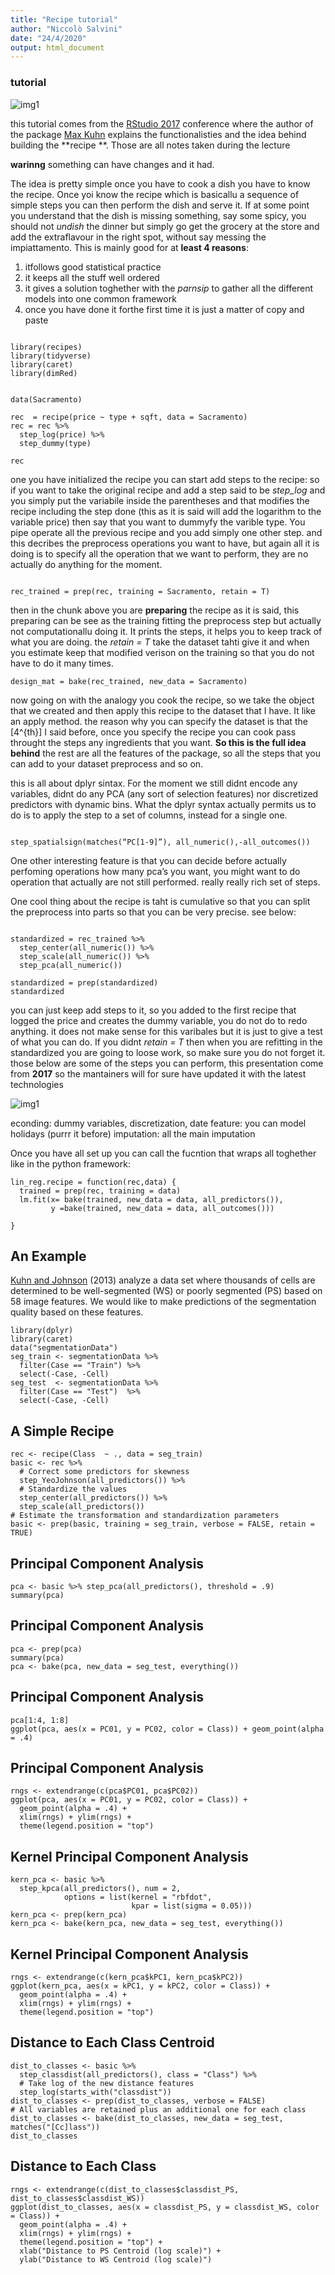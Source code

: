 ```yaml
---
title: "Recipe tutorial"
author: "Niccolò Salvini"
date: "24/4/2020"
output: html_document
---
```




### tutorial


![img1](img/logo.png)

this tutorial comes from the
[RStudio 2017](https://rstudio.com/resources/webinars/creating-and-preprocessing-a-design-matrix-with-recipes/)
conference where the author of the package
[Max Kuhn](https://resources.rstudio.com/authors/max-kuhn) explains the
functionalisties and the idea behind building the **recipe **. Those are all notes taken during the lecture


**warinng** something can have changes and it had. 

The idea is pretty simple once you have to cook a dish you have to know
the recipe. Once yoi know the recipe which is basicallu a sequence of
simple steps you can then perform the dish and serve it. If at some
point you understand that the dish is missing something, say some spicy,
you should not *undish* the dinner but simply go get the grocery at the
store and add the extraflavour in the right spot, without say messing
the impiattamento. This is mainly good for at **least 4 reasons**:

1. itfollows good statistical practice 
1. it keeps all the stuff well ordered
1. it gives a solution toghether with the *parnsip* to gather all the different models into one common framework 
1. once you have done it forthe first time it is just a matter of copy and paste

```{r, warning=FALSE, message=FALSE}

library(recipes)
library(tidyverse) 
library(caret) 
library(dimRed)

```

``` {r}

data(Sacramento)

rec  = recipe(price ~ type + sqft, data = Sacramento)
rec = rec %>%  
  step_log(price) %>% 
  step_dummy(type)

rec
```

one you have initialized the recipe you can start add steps to the
recipe: so if you want to take the original recipe and add a step said
to be *step_log* and you simply put the variabile inside the
parentheses and that modifies the recipe including the step done (this
as it is said will add the logarithm to the variable price) then say
that you want to dummyfy the varible type. You pipe operate all the
previous recipe and you add simply one other step. and this decribes the
preprocess operations you want to have, but again all it is doing is to
specify all the operation that we want to perform, they are no actually
do anything for the moment.

``` {r}

rec_trained = prep(rec, training = Sacramento, retain = T)

```

then in the chunk above you are **preparing** the recipe as it is said,
this preparing can be see as the training fitting the preprocess step
but actually not computationallu doing it. It prints the steps, it helps
you to keep track of what you are doing. the *retain = T* take the
dataset tahti give it and when you estimate keep that modified verison
on the training so that you do not have to do it many times.

``` {r}
design_mat = bake(rec_trained, new_data = Sacramento)
```

now going on with the analogy you cook the recipe, so we take the object
that we created and then apply this recipe to the dataset that I have.
It like an apply method. the reason why you can specify the dataset is
that the [4^{th}] I said before, once you specify the recipe you can
cook pass throught the steps any ingredients that you want. **So this is
the full idea behind** the rest are all the features of the package, so
all the steps that you can add to your dataset preprocess and so on.

this is all about dplyr sintax. For the moment we still didnt encode any
variables, didnt do any PCA (any sort of selection features) nor
discretized predictors with dynamic bins. What the dplyr syntax actually
permits us to do is to apply the step to a set of columns, instead for a
single one.

```{r, echo=FALSE, error=FALSE, eval=FALSE}

step_spatialsign(matches(“PC[1-9]”), all_numeric(),-all_outcomes())

```

One other interesting feature is that you can decide before actually
perfoming operations how many pca’s you want, you might want to do
operation that actually are not still performed. really really rich set
of steps.

One cool thing about the recipe is taht is cumulative so that you can
split the preprocess into parts so that you can be very precise. see
below:

``` {r}

standardized = rec_trained %>% 
  step_center(all_numeric()) %>% 
  step_scale(all_numeric()) %>% 
  step_pca(all_numeric())

standardized = prep(standardized)
standardized
```

you can just keep add steps to it, so you added to the first recipe that
logged the price and creates the dummy variable, you do not do to redo
anything. it does not make sense for this varibales but it is just to
give a test of what you can do. If you didnt *retain = T* then when you
are refitting in the standardized you are going to loose work, so make
sure you do not forget it. those below are some of the steps you can
perform, this presentation come from **2017** so the mantainers will for
sure have updated it with the latest technologies

![img1](img/img1.PNG)

econding: dummy variables, discretization, date feature: you can model
holidays (purrr it before) imputation: all the main imputation

Once you have all set up you can call the fucntion that wraps all
toghether like in the python framework:

``` {r}
lin_reg.recipe = function(rec,data) {
  trained = prep(rec, training = data)
  lm.fit(x= bake(trained, new_data = data, all_predictors()),
         y =bake(trained, new_data = data, all_outcomes()))
  
}

```

## An Example 

[Kuhn and Johnson](http://appliedpredictivemodeling.com) (2013) analyze a data set where thousands of cells are determined to be well-segmented (WS) or poorly segmented (PS) based on 58 image features. We would like to make predictions of the segmentation quality based on these features. 

```{r image_load}
library(dplyr)
library(caret)
data("segmentationData")
seg_train <- segmentationData %>% 
  filter(Case == "Train") %>% 
  select(-Case, -Cell)
seg_test  <- segmentationData %>% 
  filter(Case == "Test")  %>% 
  select(-Case, -Cell)
```



## A Simple Recipe

```{r image_rec}
rec <- recipe(Class  ~ ., data = seg_train)
basic <- rec %>%
  # Correct some predictors for skewness
  step_YeoJohnson(all_predictors()) %>%
  # Standardize the values
  step_center(all_predictors()) %>%
  step_scale(all_predictors())
# Estimate the transformation and standardization parameters 
basic <- prep(basic, training = seg_train, verbose = FALSE, retain = TRUE)  
```



## Principal Component Analysis

```{r image_pca}
pca <- basic %>% step_pca(all_predictors(), threshold = .9)
summary(pca)
```


## Principal Component Analysis

```{r image_pca_train}
pca <- prep(pca)
summary(pca)
pca <- bake(pca, new_data = seg_test, everything())
```


## Principal Component Analysis

```{r image_pca_plot, fig.keep="none"}
pca[1:4, 1:8]
ggplot(pca, aes(x = PC01, y = PC02, color = Class)) + geom_point(alpha = .4)
```


## Principal Component Analysis

```{r image_pca_fig, echo = FALSE, fig.width = 5.5, fig.height = 5.6}
rngs <- extendrange(c(pca$PC01, pca$PC02))
ggplot(pca, aes(x = PC01, y = PC02, color = Class)) + 
  geom_point(alpha = .4) + 
  xlim(rngs) + ylim(rngs) + 
  theme(legend.position = "top")
```



## Kernel Principal Component Analysis

```{r kpca}
kern_pca <- basic %>% 
  step_kpca(all_predictors(), num = 2, 
            options = list(kernel = "rbfdot", 
                           kpar = list(sigma = 0.05)))
kern_pca <- prep(kern_pca)
kern_pca <- bake(kern_pca, new_data = seg_test, everything())
```


## Kernel Principal Component Analysis

```{r image_kpca_fig, echo = FALSE, fig.width = 5.5, fig.height = 5.6}
rngs <- extendrange(c(kern_pca$kPC1, kern_pca$kPC2))
ggplot(kern_pca, aes(x = kPC1, y = kPC2, color = Class)) + 
  geom_point(alpha = .4) + 
  xlim(rngs) + ylim(rngs) + 
  theme(legend.position = "top")
```


## Distance to Each Class Centroid

```{r dists, message = FALSE}
dist_to_classes <- basic %>% 
  step_classdist(all_predictors(), class = "Class") %>%
  # Take log of the new distance features
  step_log(starts_with("classdist"))
dist_to_classes <- prep(dist_to_classes, verbose = FALSE)
# All variables are retained plus an additional one for each class
dist_to_classes <- bake(dist_to_classes, new_data = seg_test, matches("[Cc]lass"))
dist_to_classes
```



## Distance to Each Class

```{r image_dists_fig, echo = FALSE, fig.width = 5.5, fig.height = 5.6}
rngs <- extendrange(c(dist_to_classes$classdist_PS, dist_to_classes$classdist_WS))
ggplot(dist_to_classes, aes(x = classdist_PS, y = classdist_WS, color = Class)) + 
  geom_point(alpha = .4) + 
  xlim(rngs) + ylim(rngs) + 
  theme(legend.position = "top") + 
  xlab("Distance to PS Centroid (log scale)") + 
  ylab("Distance to WS Centroid (log scale)")
```

